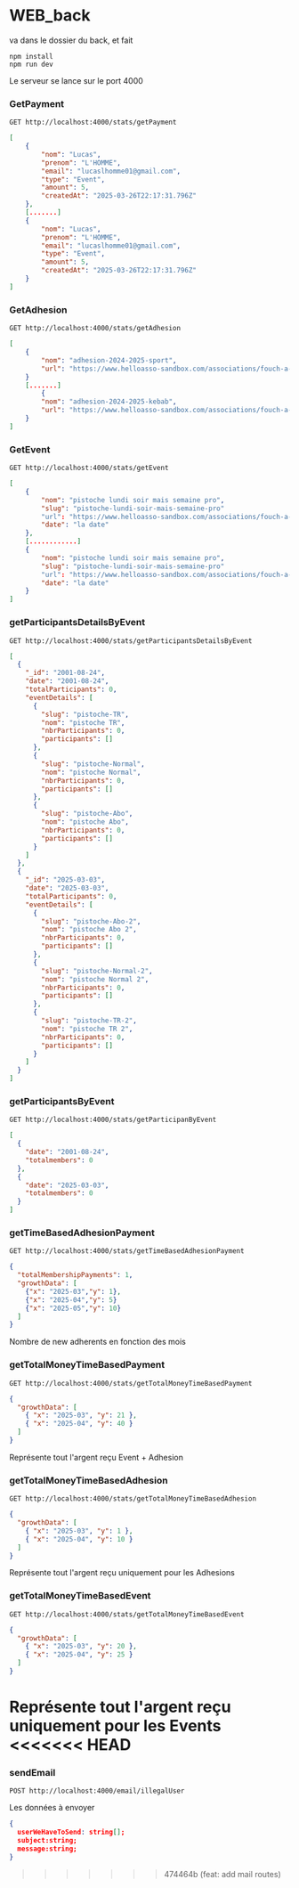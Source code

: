 # WEB_back

va dans le dossier du back, et fait

```
npm install
npm run dev
```

Le serveur se lance sur le port 4000

### GetPayment

```
GET http://localhost:4000/stats/getPayment
```

```json
[
    {
        "nom": "Lucas",
        "prenom": "L'HOMME",
        "email": "lucaslhomme01@gmail.com",
        "type": "Event",
        "amount": 5,
        "createdAt": "2025-03-26T22:17:31.796Z"
    },
    [.......]
    {
        "nom": "Lucas",
        "prenom": "L'HOMME",
        "email": "lucaslhomme01@gmail.com",
        "type": "Event",
        "amount": 5,
        "createdAt": "2025-03-26T22:17:31.796Z"
    }
]
```

### GetAdhesion

```
GET http://localhost:4000/stats/getAdhesion
```

```json
[
    {
        "nom": "adhesion-2024-2025-sport",
        "url": "https://www.helloasso-sandbox.com/associations/fouch-a-cheval/adhesions/adhesion-2024-2025-sport"
    }
    [.......]
        {
        "nom": "adhesion-2024-2025-kebab",
        "url": "https://www.helloasso-sandbox.com/associations/fouch-a-cheval/adhesions/adhesion-2024-2025-sport"
    }
]
```

### GetEvent

```
GET http://localhost:4000/stats/getEvent
```

```json
[
    {
        "nom": "pistoche lundi soir mais semaine pro",
        "slug": "pistoche-lundi-soir-mais-semaine-pro"
        "url": "https://www.helloasso-sandbox.com/associations/fouch-a-cheval/evenements/pistoche-lundi-soir-1",
        "date": "la date"
    },
    [............]
    {
        "nom": "pistoche lundi soir mais semaine pro",
        "slug": "pistoche-lundi-soir-mais-semaine-pro"
        "url": "https://www.helloasso-sandbox.com/associations/fouch-a-cheval/evenements/pistoche-lundi-soir-1",
        "date": "la date"
    }
]
```

### getParticipantsDetailsByEvent

```
GET http://localhost:4000/stats/getParticipantsDetailsByEvent
```

```json
[
  {
    "_id": "2001-08-24",
    "date": "2001-08-24",
    "totalParticipants": 0,
    "eventDetails": [
      {
        "slug": "pistoche-TR",
        "nom": "pistoche TR",
        "nbrParticipants": 0,
        "participants": []
      },
      {
        "slug": "pistoche-Normal",
        "nom": "pistoche Normal",
        "nbrParticipants": 0,
        "participants": []
      },
      {
        "slug": "pistoche-Abo",
        "nom": "pistoche Abo",
        "nbrParticipants": 0,
        "participants": []
      }
    ]
  },
  {
    "_id": "2025-03-03",
    "date": "2025-03-03",
    "totalParticipants": 0,
    "eventDetails": [
      {
        "slug": "pistoche-Abo-2",
        "nom": "pistoche Abo 2",
        "nbrParticipants": 0,
        "participants": []
      },
      {
        "slug": "pistoche-Normal-2",
        "nom": "pistoche Normal 2",
        "nbrParticipants": 0,
        "participants": []
      },
      {
        "slug": "pistoche-TR-2",
        "nom": "pistoche TR 2",
        "nbrParticipants": 0,
        "participants": []
      }
    ]
  }
]
```

### getParticipantsByEvent

```
GET http://localhost:4000/stats/getParticipanByEvent
```

```json
[
  {
    "date": "2001-08-24",
    "totalmembers": 0
  },
  {
    "date": "2025-03-03",
    "totalmembers": 0
  }
]
```

### getTimeBasedAdhesionPayment

```
GET http://localhost:4000/stats/getTimeBasedAdhesionPayment
```

```json
{
  "totalMembershipPayments": 1,
  "growthData": [
    {"x": "2025-03","y": 1},
    {"x": "2025-04","y": 5}
    {"x": "2025-05","y": 10}
  ]
}
```

Nombre de new adherents en fonction des mois

### getTotalMoneyTimeBasedPayment

```
GET http://localhost:4000/stats/getTotalMoneyTimeBasedPayment
```

```json
{
  "growthData": [
    { "x": "2025-03", "y": 21 },
    { "x": "2025-04", "y": 40 }
  ]
}
```

Représente tout l'argent reçu Event + Adhesion

### getTotalMoneyTimeBasedAdhesion

```
GET http://localhost:4000/stats/getTotalMoneyTimeBasedAdhesion
```

```json
{
  "growthData": [
    { "x": "2025-03", "y": 1 },
    { "x": "2025-04", "y": 10 }
  ]
}
```

Représente tout l'argent reçu uniquement pour les Adhesions

### getTotalMoneyTimeBasedEvent

```
GET http://localhost:4000/stats/getTotalMoneyTimeBasedEvent
```

```json
{
  "growthData": [
    { "x": "2025-03", "y": 20 },
    { "x": "2025-04", "y": 25 }
  ]
}
```

Représente tout l'argent reçu uniquement pour les Events
<<<<<<< HEAD
=======




### sendEmail

```
POST http://localhost:4000/email/illegalUser
```

Les données à envoyer 
```json
{   
  userWeHaveToSend: string[];
  subject:string;
  message:string;
}
```
>>>>>>> 474464b (feat: add mail routes)
